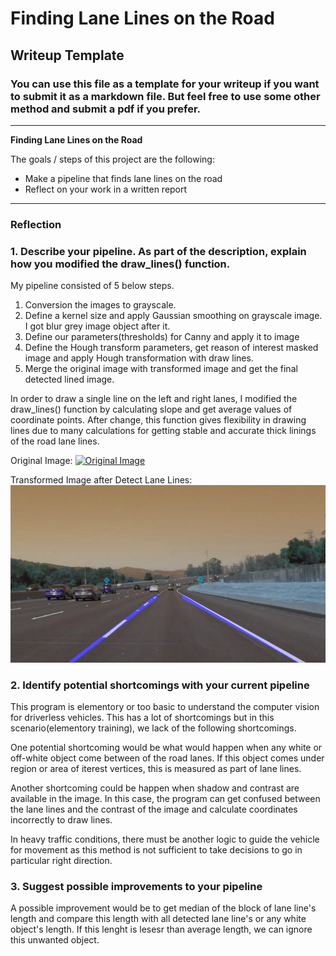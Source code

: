 # **Finding Lane Lines on the Road** 

## Writeup Template

### You can use this file as a template for your writeup if you want to submit it as a markdown file. But feel free to use some other method and submit a pdf if you prefer.

---

**Finding Lane Lines on the Road**

The goals / steps of this project are the following:
* Make a pipeline that finds lane lines on the road
* Reflect on your work in a written report


[//]: # (Image References)

[image1]: ./examples/grayscale.jpg "Grayscale"

---

### Reflection

### 1. Describe your pipeline. As part of the description, explain how you modified the draw_lines() function.

My pipeline consisted of 5 below steps.

  1. Conversion the images to grayscale.
  2. Define a kernel size and apply Gaussian smoothing on grayscale image. I got blur grey image object after it.
  3. Define our parameters(thresholds) for Canny and apply it to image
  4. Define the Hough transform parameters, get reason of interest masked image and apply Hough transformation with draw lines.
  5. Merge the original image with transformed image and get the final detected lined image.

In order to draw a single line on the left and right lanes, I modified the draw_lines() function by calculating slope and get average values of coordinate points. After change, this function gives flexibility in drawing lines due to many calculations for getting stable and accurate thick linings of the road lane lines.

Original Image:
[![Original Image](test_images/solidWhiteCurve.jpg)](test_images/solidWhiteCurve.jpg)

Transformed Image after Detect Lane Lines:
[![Image after Lane Detected](test_images_output/solidWhiteCurve.jpg)](test_images_output/solidWhiteCurve.jpg)


### 2. Identify potential shortcomings with your current pipeline

This program is elementory or too basic to understand the computer vision for driverless vehicles. This has a lot of shortcomings but in this scenario(elementory training), we lack of the following shortcomings.

One potential shortcoming would be what would happen when any white or off-white object come between of the road lanes. If this object comes under region or area of iterest vertices, this is measured as part of lane lines.

Another shortcoming could be happen when shadow and contrast are available in the image. In this case, the program can get confused between the lane lines and the contrast of the image and calculate coordinates incorrectly to draw lines.

In heavy traffic conditions, there must be another logic to guide the vehicle for movement as this method is not sufficient to take decisions to go in particular right direction.


### 3. Suggest possible improvements to your pipeline

A possible improvement would be to get median of the block of lane line's length and compare this length with all detected lane line's or any white object's length. If this lenght is lesesr than average length, we can ignore this unwanted object.

